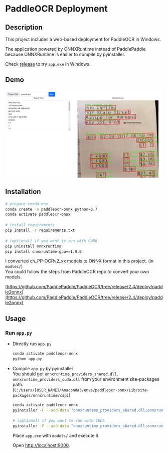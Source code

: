 # PaddleOCR Deployment
## Description
This project includes a web-based deployment for PaddleOCR in Windows.

The application powered by ONNXRuntime instead of PaddlePaddle because ONNXRuntime is easier to compile by pyinstaller.

Check [release](https://github.com/james77777778/PaddleOCR-WebApp/releases/tag/release) to try `app.exe` in Windows.

## Demo
![](docs/web.png)

## Installation
```bash
# prepare conda env
conda create -n paddleocr-onnx python=3.7
conda activate paddleocr-onnx

# install requirements
pip install -r requirements.txt

# (optional) if you want to run with CUDA
pip uninstall onnxruntime
pip install onnxruntime-gpu==1.9.0
```

I converted ch_PP-OCRv2_xx models to ONNX format in this project. (in `modles/`)  
You could follow the steps from PaddleOCR repo to convert your own models.

[https://github.com/PaddlePaddle/PaddleOCR/tree/release/2.4/deploy/paddle2onnx](https://github.com/PaddlePaddle/PaddleOCR/tree/release/2.4/deploy/paddle2onnx)

## Usage
### Run `app.py`
- Directly run `app.py`
    ```bash
    conda activate paddleocr-onnx
    python app.py
    ```
- Compile `app.py` by pyinstaller  
    You should get `onnxruntime_providers_shared.dll`, `onnxruntime_providers_cuda.dll` from your environment site-packages path.  
    (`C:/Users/[USER_NAME]/Anaconda3/envs/paddleocr-onnx/Lib/site-packages/onnxruntime/capi`)

    ```bash
    conda activate paddleocr-onnx
    pyinstaller -F --add-data "onnxruntime_providers_shared.dll;onnxruntime/capi" --add-data "static/main.js;static" --add-data "templates/index.html;templates" app.py
 
    # (optional) if you want to run with CUDA
    pyinstaller -F --add-data "onnxruntime_providers_shared.dll;onnxruntime/capi" ----add-data "onnxruntime_providers_cuda.dll;onnxruntime/capi" --add-data "static/main.js;static" --add-data "templates/index.html;templates" app.py
    ```

    Place `app.exe` with `models/` and execute it.

    Open [http://localhost:9000](http://localhost:9000).
